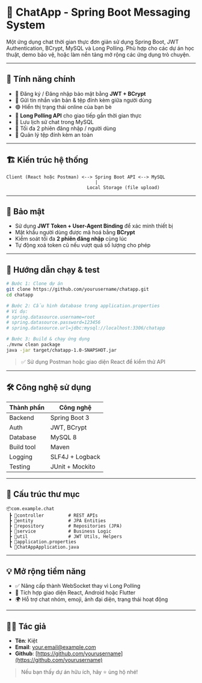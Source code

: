 # 💬 ChatApp - Spring Boot Messaging System

Một ứng dụng chat thời gian thực đơn giản sử dụng Spring Boot, JWT Authentication, BCrypt, MySQL và Long Polling. Phù hợp cho các dự án học thuật, demo bảo vệ, hoặc làm nền tảng mở rộng các ứng dụng trò chuyện.

---

## 🚀 Tính năng chính

- 🔐 Đăng ký / Đăng nhập bảo mật bằng **JWT + BCrypt**
- 💬 Gửi tin nhắn văn bản & tệp đính kèm giữa người dùng
- 🟢 Hiển thị trạng thái online của bạn bè
- 📡 **Long Polling API** cho giao tiếp gần thời gian thực
- 🧾 Lưu lịch sử chat trong MySQL
- 🔁 Tối đa 2 phiên đăng nhập / người dùng
- 📂 Quản lý tệp đính kèm an toàn

---

## 🏗️ Kiến trúc hệ thống

```
Client (React hoặc Postman) <--> Spring Boot API <--> MySQL
                                 |
                              Local Storage (file upload)
```

---

## 🔐 Bảo mật

- Sử dụng **JWT Token + User-Agent Binding** để xác minh thiết bị
- Mật khẩu người dùng được mã hoá bằng **BCrypt**
- Kiểm soát tối đa **2 phiên đăng nhập** cùng lúc
- Tự động xoá token cũ nếu vượt quá số lượng cho phép

---

## 🧪 Hướng dẫn chạy & test

```bash
# Bước 1: Clone dự án
git clone https://github.com/yourusername/chatapp.git
cd chatapp

# Bước 2: Cấu hình database trong application.properties
# Ví dụ:
# spring.datasource.username=root
# spring.datasource.password=123456
# spring.datasource.url=jdbc:mysql://localhost:3306/chatapp

# Bước 3: Build & chạy ứng dụng
./mvnw clean package
java -jar target/chatapp-1.0-SNAPSHOT.jar
```

> ✅ Sử dụng Postman hoặc giao diện React để kiểm thử API

---

## 🛠️ Công nghệ sử dụng

| Thành phần       | Công nghệ        |
|------------------|------------------|
| Backend          | Spring Boot 3    |
| Auth             | JWT, BCrypt      |
| Database         | MySQL 8          |
| Build tool       | Maven            |
| Logging          | SLF4J + Logback  |
| Testing          | JUnit + Mockito  |

---

## 📁 Cấu trúc thư mục

```
📦com.example.chat
 ┣ 📂controller         # REST APIs
 ┣ 📂entity             # JPA Entities
 ┣ 📂repository         # Repositories (JPA)
 ┣ 📂service            # Business Logic
 ┣ 📂util               # JWT Utils, Helpers
 ┣ 📜application.properties
 ┗ 📜ChatAppApplication.java
```

---

## 💡 Mở rộng tiềm năng

- ✅ Nâng cấp thành WebSocket thay vì Long Polling
- 📲 Tích hợp giao diện React, Android hoặc Flutter
- 🌍 Hỗ trợ chat nhóm, emoji, ảnh đại diện, trạng thái hoạt động

---

## 👨‍💻 Tác giả

- **Tên**: Kiệt
- **Email**: your.email@example.com
- **Github**: [https://github.com/yourusername](https://github.com/yourusername)

> Nếu bạn thấy dự án hữu ích, hãy ⭐️ ủng hộ nhé!